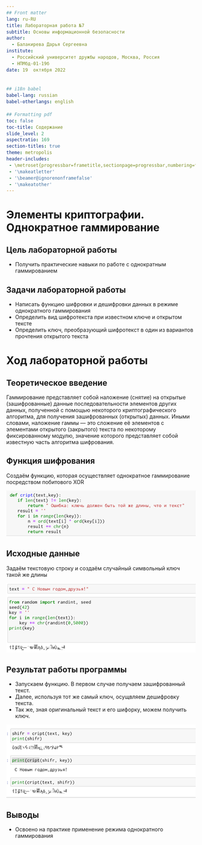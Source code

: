 ```yaml
---
## Front matter
lang: ru-RU
title: Лабораторная работа №7
subtitle: Основы информационной безопасности
author:
  - Балакирева Дарья Сергеевна
institute:
  - Российский университет дружбы народов, Москва, Россия
  - НПМбд-01-19б
date: 19  октября 2022


## i18n babel
babel-lang: russian
babel-otherlangs: english

## Formatting pdf
toc: false
toc-title: Содержание
slide_level: 2
aspectratio: 169
section-titles: true
theme: metropolis
header-includes:
 - \metroset{progressbar=frametitle,sectionpage=progressbar,numbering=fraction}
 - '\makeatletter'
 - '\beamer@ignorenonframefalse'
 - '\makeatother'
---
```


# Элементы криптографии. Однократное гаммирование

## Цель лабораторной работы

- Получить практические навыки по работе с однократным гаммированием

## Задачи лабораторной работы

- Написать функцию шифровки и дешифровки данных в режиме однократного гаммирования
- Определить вид шифротекста при известном ключе и открытом тексте
- Определить ключ, преобразующий шифротекст в один из вариантов прочтения открытого текста

# Ход лабораторной работы

## Теоретическое введение

Гаммирование представляет собой наложение (снятие) на открытые (зашифрованные) данные последовательности элементов других данных, полученной с помощью некоторого криптографического алгоритма, для получения зашифрованных (открытых) данных. Иными словами, наложение
гаммы — это сложение её элементов с элементами открытого (закрытого)
текста по некоторому фиксированному модулю, значение которого представляет собой известную часть алгоритма шифрования.

## Функция шифрования

Создаём функцию, которая осуществляет однократное гаммирование посредством побитового XOR

![Функция](image/1.jpg)

## Исходные данные

Задаём текстовую строку и создаём случайный символьный ключ такой же длины

![Исходные данные](image/2.jpg)

## Результат работы программы

- Запускаем функцию. В первом случае получаем зашифрованный текст. 
- Далее, используя тот же самый ключ, осущвляем дешифровку текста.
- Так же, зная оригинальный текст и его шифорку, можем получить ключ.

![Результат работы программы](image/3.jpg)

## Выводы

- Освоено на практике применение режима однократного гаммирования
